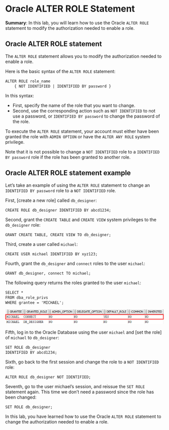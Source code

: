 # Oracle ALTER ROLE Statement

**Summary**: In this lab, you will learn how to use the Oracle `ALTER ROLE` statement to modify the authorization needed to enable a role.

Oracle ALTER ROLE statement
-------------------------------------------

The `ALTER ROLE` statement allows you to modify the authorization needed to enable a role.

Here is the basic syntax of the `ALTER ROLE` statement:

```
ALTER ROLE role_name 
    { NOT IDENTIFIED | IDENTIFIED BY password }

```


In this syntax:

*   First, specify the name of the role that you want to change.
*   Second, use the corresponding action such as `NOT IDENTIFIED` to not use a password, or `IDENTIFIED BY password` to change the password of the role.

To execute the `ALTER ROLE` statement, your account must either have been granted the role with `ADMIN OPTION` or have the `ALTER ANY ROLE` system privilege.

Note that it is not possible to change a `NOT IDENTIFIED` role to a `IDENTIFIED BY password` role if the role has been granted to another role.

Oracle ALTER ROLE statement example
-----------------------------------

Let’s take an example of using the `ALTER ROLE` statement to change an `IDENTIFIED BY password` role to a `NOT IDENTIFIED` role.

First, [create a new role] called `db_designer`:

```
CREATE ROLE db_designer IDENTIFIED BY abcd1234;

```


Second, grant the `CREATE TABLE` and `CREATE VIEW` system privileges to the `db_designer` role:

```
GRANT CREATE TABLE, CREATE VIEW TO db_designer;
```


Third, create a user called `michael`:

```
CREATE USER michael IDENTIFIED BY xyz123;
```


Fourth, grant the `db_designer` and `connect` roles to the user `michael`:

```
GRANT db_designer, connect TO michael;
```


The following query returns the roles granted to the user `michael`:

```
SELECT * 
FROM dba_role_privs 
WHERE grantee = 'MICHAEL';
```


![db2 alter role - query granted roles](./images/db2-alter-role-query-granted-roles.png)

Fifth, log in to the Oracle Database using the user `michael` and [set the role] of `michael` to `db_designer`:

```
SET ROLE db_designer 
IDENTIFIED BY abcd1234;
```


Sixth, go back to the first session and change the role to a `NOT IDENTIFIED` role:

```
ALTER ROLE db_designer NOT IDENTIFIED;

```


Seventh, go to the user michael’s session, and reissue the `SET ROLE` statement again. This time we don’t need a password since the role has been changed:

```
SET ROLE db_designer;
```


In this lab, you have learned how to use the Oracle `ALTER ROLE` statement to change the authorization needed to enable a role.
